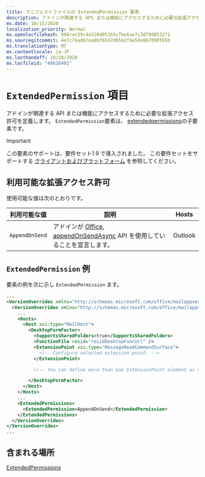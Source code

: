```yaml
---
title: マニフェストファイルの ExtendedPermission 要素
description: アドインが関連する API または機能にアクセスするために必要な拡張アクセス許可を定義します。
ms.date: 10/15/2020
localization_priority: Normal
ms.openlocfilehash: 996cac59c44220d05165c7be6ae7c3d79d853271
ms.sourcegitcommit: 4e7c74ad67ea8bf6b47d65b2fde54a967090f65b
ms.translationtype: MT
ms.contentlocale: ja-JP
ms.lasthandoff: 10/20/2020
ms.locfileid: "48626401"
---
```

# <a name="extendedpermission-element"></a>`ExtendedPermission` 項目

アドインが関連する API または機能にアクセスするために必要な拡張アクセス許可を定義します。 `ExtendedPermission`要素は、 [extendedpermissions](extendedpermissions.md)の子要素です。

> [!IMPORTANT]
> この要素のサポートは、要件セット1.9 で導入されました。 この要件セットをサポートする [クライアントおよびプラットフォーム](../../reference/requirement-sets/outlook-api-requirement-sets.md#requirement-sets-supported-by-exchange-servers-and-outlook-clients) を参照してください。

## <a name="available-extended-permissions"></a>利用可能な拡張アクセス許可

使用可能な値は次のとおりです。

|利用可能な値|説明|Hosts|
|---|---|---|
|`AppendOnSend`|アドインが [Office. appendOnSendAsync](/javascript/api/outlook/office.body?view=outlook-js-preview&preserve-view=true#appendonsendasync-data--options--callback-) API を使用していることを宣言します。|Outlook|

## <a name="extendedpermission-example"></a>`ExtendedPermission` 例

要素の例を次に示し `ExtendedPermission` ます。

```XML
...
<VersionOverrides xmlns="http://schemas.microsoft.com/office/mailappversionoverrides" xsi:type="VersionOverridesV1_0">
  <VersionOverrides xmlns="http://schemas.microsoft.com/office/mailappversionoverrides/1.1" xsi:type="VersionOverridesV1_1">
    ...
    <Hosts>
      <Host xsi:type="MailHost">
        <DesktopFormFactor>
          <SupportsSharedFolders>true</SupportsSharedFolders>
          <FunctionFile resid="residDesktopFuncUrl" />
          <ExtensionPoint xsi:type="MessageReadCommandSurface">
            <!-- Configure selected extension point. -->
          </ExtensionPoint>

          <!-- You can define more than one ExtensionPoint element as needed. -->

        </DesktopFormFactor>
      </Host>
    </Hosts>
    ...
    <ExtendedPermissions>
      <ExtendedPermission>AppendOnSend</ExtendedPermission>
    </ExtendedPermissions>
  </VersionOverrides>
</VersionOverrides>
...
```

## <a name="contained-in"></a>含まれる場所

[ExtendedPermissions](extendedpermissions.md)
